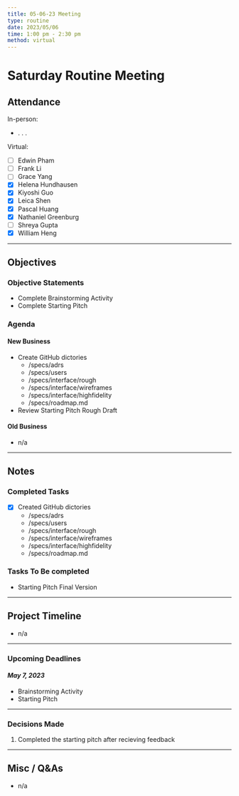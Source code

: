 ```yaml
---
title: 05-06-23 Meeting
type: routine 
date: 2023/05/06
time: 1:00 pm - 2:30 pm
method: virtual 
---
```


# Saturday Routine Meeting

## Attendance

In-person: 
- . . . 
  
Virtual:

- [ ] Edwin Pham 
- [ ] Frank Li 
- [ ] Grace Yang 
- [X] Helena Hundhausen 
- [X] Kiyoshi Guo 
- [X] Leica Shen
- [X] Pascal Huang 
- [X] Nathaniel Greenburg 
- [ ] Shreya Gupta 
- [X] William Heng 

--- 

## Objectives

### Objective Statements

- Complete Brainstorming Activity
- Complete Starting Pitch 

### Agenda
#### New Business
- Create GitHub dictories 
  - /specs/adrs
  - /specs/users
  - /specs/interface/rough
  - /specs/interface/wireframes
  - /specs/interface/highfidelity
  - /specs/roadmap.md
- Review Starting Pitch Rough Draft 

#### Old Business
- n/a 

--- 

## Notes

### Completed Tasks
- [X] Created GitHub dictories 
  - /specs/adrs
  - /specs/users
  - /specs/interface/rough
  - /specs/interface/wireframes
  - /specs/interface/highfidelity
  - /specs/roadmap.md

### Tasks To Be completed 
- Starting Pitch Final Version
---

## Project Timeline
- n/a 
  
---

### Upcoming Deadlines
#### *May 7, 2023*
- Brainstorming Activity
- Starting Pitch 

---

### Decisions Made
1. Completed the starting pitch after recieving feedback  
   
---

## Misc / Q&As
- n/a 